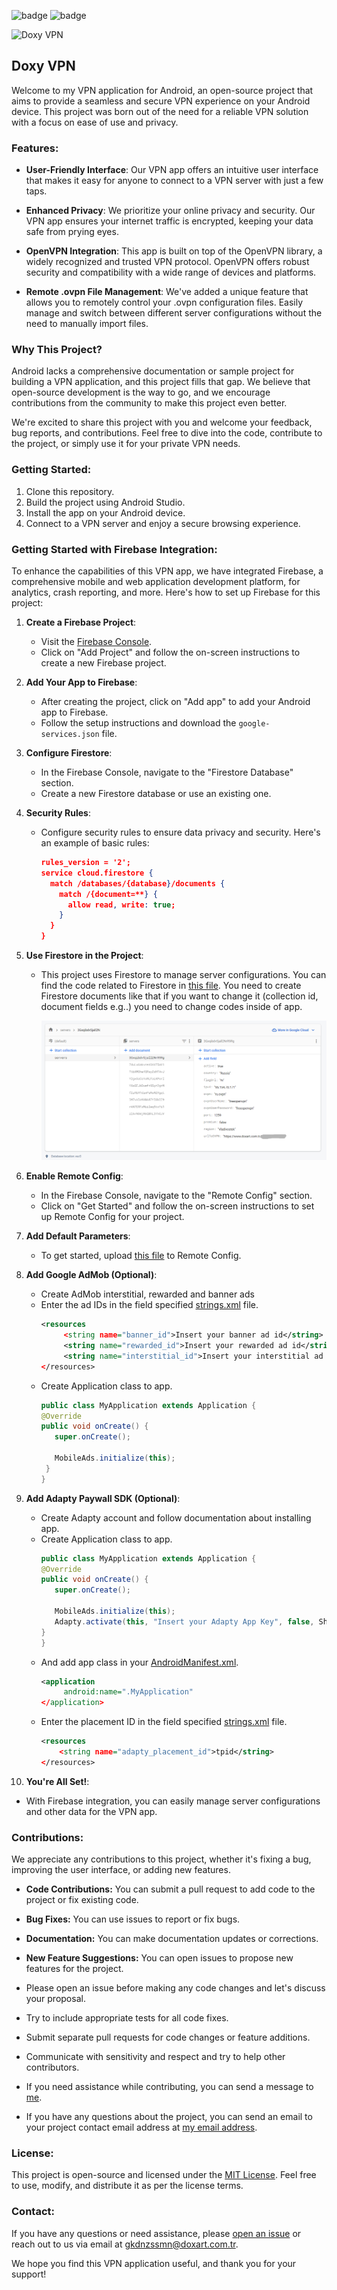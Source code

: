 ![badge](https://flat.badgen.net/badge/DoxyVPN/Still%20in%20development/red) ![badge](https://badgen.net/badge/API/24+/blue)

![Doxy VPN](https://i.ibb.co/NNfkBts/Frame-100.png)  

## Doxy VPN

Welcome to my VPN application for Android, an open-source project that aims to provide a seamless and secure VPN experience on your Android device. This project was born out of the need for a reliable VPN solution with a focus on ease of use and privacy.

### Features:
- **User-Friendly Interface**: Our VPN app offers an intuitive user interface that makes it easy for anyone to connect to a VPN server with just a few taps.

- **Enhanced Privacy**: We prioritize your online privacy and security. Our VPN app ensures your internet traffic is encrypted, keeping your data safe from prying eyes.

- **OpenVPN Integration**: This app is built on top of the OpenVPN library, a widely recognized and trusted VPN protocol. OpenVPN offers robust security and compatibility with a wide range of devices and platforms.

- **Remote .ovpn File Management**: We've added a unique feature that allows you to remotely control your .ovpn configuration files. Easily manage and switch between different server configurations without the need to manually import files.

### Why This Project?
Android lacks a comprehensive documentation or sample project for building a VPN application, and this project fills that gap. We believe that open-source development is the way to go, and we encourage contributions from the community to make this project even better.

We're excited to share this project with you and welcome your feedback, bug reports, and contributions. Feel free to dive into the code, contribute to the project, or simply use it for your private VPN needs.

### Getting Started:
1. Clone this repository.
2. Build the project using Android Studio.
3. Install the app on your Android device.
4. Connect to a VPN server and enjoy a secure browsing experience.

### Getting Started with Firebase Integration:

To enhance the capabilities of this VPN app, we have integrated Firebase, a comprehensive mobile and web application development platform, for analytics, crash reporting, and more. Here's how to set up Firebase for this project:

1. **Create a Firebase Project**:
   - Visit the [Firebase Console](https://console.firebase.google.com/).
   - Click on "Add Project" and follow the on-screen instructions to create a new Firebase project.

2. **Add Your App to Firebase**:
   - After creating the project, click on "Add app" to add your Android app to Firebase.
   - Follow the setup instructions and download the `google-services.json` file.

3. **Configure Firestore**:
   - In the Firebase Console, navigate to the "Firestore Database" section.
   - Create a new Firestore database or use an existing one.

4. **Security Rules**:
   - Configure security rules to ensure data privacy and security. Here's an example of basic rules:
     ```json
     rules_version = '2';
     service cloud.firestore {
       match /databases/{database}/documents {
         match /{document=**} {
           allow read, write: true;
         }
       }
     }
     ```

5. **Use Firestore in the Project**:
   - This project uses Firestore to manage server configurations. You can find the code related to Firestore in [this file](https://github.com/doxart/DoxyVPN/blob/master/firestore-collection-template.json). You need to create Firestore documents like that if you want to change it (collection id, document fields e.g..) you need to change codes inside of app. 

     ![Document template](https://github.com/doxart/DoxyVPN/blob/master/firestore-document-template.png)   

6. **Enable Remote Config**:
   - In the Firebase Console, navigate to the "Remote Config" section.
   - Click on "Get Started" and follow the on-screen instructions to set up Remote Config for your project.

7. **Add Default Parameters**:
   - To get started, upload [this file](https://github.com/doxart/DoxyVPN/blob/master/remote_config_DoxyVPN.json) to Remote Config.

8. **Add Google AdMob (Optional)**:
   - Create AdMob interstitial, rewarded and banner ads
   - Enter the ad IDs in the field specified [strings.xml](https://github.com/doxart/DoxyVPN/blob/master/app/src/main/res/values/strings.xml) file.
     ```xml
     <resources
          <string name="banner_id">Insert your banner ad id</string>
          <string name="rewarded_id">Insert your rewarded ad id</string>
          <string name="interstitial_id">Insert your interstitial ad id</string>
     </resources>
     ```
   - Create Application class to app.
     ```java
     public class MyApplication extends Application {
     @Override
     public void onCreate() {
        super.onCreate();

        MobileAds.initialize(this);
      }
     }
     ```

8. **Add Adapty Paywall SDK (Optional)**:
   - Create Adapty account and follow documentation about installing app.
   - Create Application class to app.
     ```java
     public class MyApplication extends Application {
     @Override
     public void onCreate() {
        super.onCreate();

        MobileAds.initialize(this);
        Adapty.activate(this, "Insert your Adapty App Key", false, SharePrefs.getInstance(this).getUid());
     }
     }
     ```
   - And add app class in your [AndroidManifest.xml](https://github.com/doxart/DoxyVPN/blob/master/app/src/main/AndroidManifest.xml).
     ```xml
     <application
          android:name=".MyApplication"
     </application>
     ```
   - Enter the placement ID in the field specified [strings.xml](https://github.com/doxart/DoxyVPN/blob/master/app/src/main/res/values/strings.xml) file.
      ```xml
     <resources
          <string name="adapty_placement_id">tpid</string>
     </resources>
     ```

11. **You're All Set!**:
   - With Firebase integration, you can easily manage server configurations and other data for the VPN app.


### Contributions:
We appreciate any contributions to this project, whether it's fixing a bug, improving the user interface, or adding new features.

- **Code Contributions:** You can submit a pull request to add code to the project or fix existing code.
- **Bug Fixes:** You can use issues to report or fix bugs.
- **Documentation:** You can make documentation updates or corrections.
- **New Feature Suggestions:** You can open issues to propose new features for the project.

- Please open an issue before making any code changes and let's discuss your proposal.
- Try to include appropriate tests for all code fixes.
- Submit separate pull requests for code changes or feature additions.
- Communicate with sensitivity and respect and try to help other contributors.

- If you need assistance while contributing, you can send a message to [me](https://github.com/doxart).
- If you have any questions about the project, you can send an email to your project contact email address at [my email address](mailto:gkdnzssmn@doxart.com.tr).

### License:
This project is open-source and licensed under the [MIT License](LICENSE). Feel free to use, modify, and distribute it as per the license terms.

### Contact:
If you have any questions or need assistance, please [open an issue](https://github.com/doxart/DoxyVPN/issues) or reach out to us via email at gkdnzssmn@doxart.com.tr.

We hope you find this VPN application useful, and thank you for your support!


